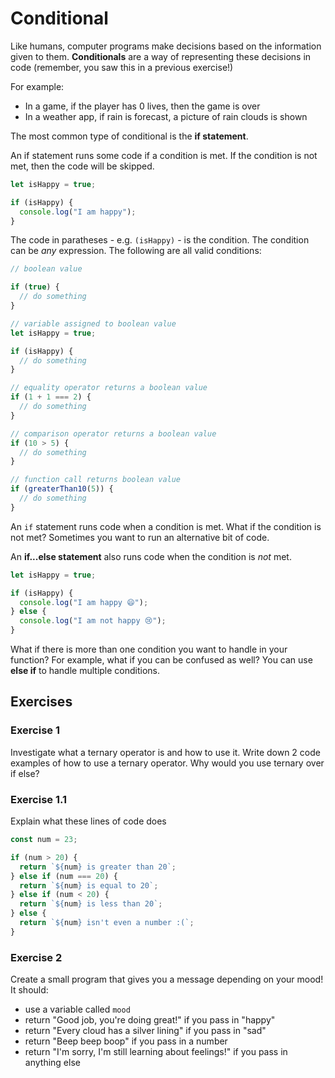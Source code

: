 # Conditional

Like humans, computer programs make decisions based on the information given to them. **Conditionals** are a way of representing these decisions in code (remember, you saw this in a previous exercise!)

For example:

- In a game, if the player has 0 lives, then the game is over
- In a weather app, if rain is forecast, a picture of rain clouds is shown

The most common type of conditional is the **if statement**.

An if statement runs some code if a condition is met. If the condition is not met, then the code will be skipped.

```js
let isHappy = true;

if (isHappy) {
  console.log("I am happy");
}
```





The code in paratheses - e.g. `(isHappy)` - is the condition. The condition can be *any* expression. The following are all valid conditions:

```js
// boolean value

if (true) {
  // do something
}

// variable assigned to boolean value
let isHappy = true;

if (isHappy) {
  // do something
}

// equality operator returns a boolean value
if (1 + 1 === 2) {
  // do something
}

// comparison operator returns a boolean value
if (10 > 5) {
  // do something
}

// function call returns boolean value
if (greaterThan10(5)) {
  // do something
}
```





An `if` statement runs code when a condition is met. What if the condition is  not met? Sometimes you want to run an alternative bit of code.

An **if...else statement** also runs code when the condition is *not* met.

```js
let isHappy = true;

if (isHappy) {
  console.log("I am happy 😄");
} else {
  console.log("I am not happy 😢");
}
```



What if there is more than one condition you want to handle in your  function? For example, what if you can be confused as well? You can use **else if** to handle multiple conditions.



## Exercises



### Exercise 1

Investigate what a ternary operator is and how to use it. Write down 2 code examples of how to use a ternary operator. Why would you use ternary over if else?



### Exercise 1.1

Explain what these lines of code does

```js
const num = 23;

if (num > 20) {
  return `${num} is greater than 20`;
} else if (num === 20) {
  return `${num} is equal to 20`;
} else if (num < 20) {
  return `${num} is less than 20`;
} else {
  return `${num} isn't even a number :(`;
}
```



### Exercise 2

Create a small program that gives you a message depending on your mood! It should:

- use a variable called `mood`
- return "Good job, you're doing great!" if you pass in "happy"
- return "Every cloud has a silver lining" if you pass in "sad"
- return "Beep beep boop" if you pass in a number
- return "I'm sorry, I'm still learning about feelings!" if you pass in anything else

